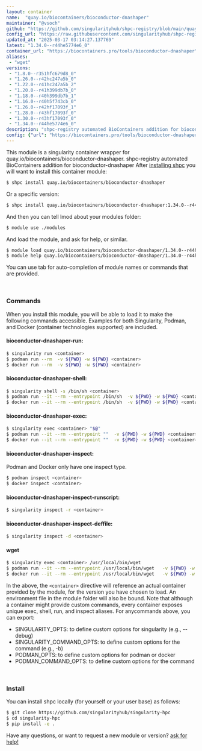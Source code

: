 ```yaml
---
layout: container
name:  "quay.io/biocontainers/bioconductor-dnashaper"
maintainer: "@vsoch"
github: "https://github.com/singularityhub/shpc-registry/blob/main/quay.io/biocontainers/bioconductor-dnashaper/container.yaml"
config_url: "https://raw.githubusercontent.com/singularityhub/shpc-registry/main/quay.io/biocontainers/bioconductor-dnashaper/container.yaml"
updated_at: "2025-03-17 03:14:27.137769"
latest: "1.34.0--r44he5774e6_0"
container_url: "https://biocontainers.pro/tools/bioconductor-dnashaper"
aliases:
 - "wget"
versions:
 - "1.8.0--r351hfc679d8_0"
 - "1.26.0--r42hc247a5b_0"
 - "1.22.0--r41hc247a5b_2"
 - "1.20.0--r41h399db7b_0"
 - "1.18.0--r40h399db7b_1"
 - "1.16.0--r40h5f743cb_0"
 - "1.26.0--r42hf17093f_1"
 - "1.28.0--r43hf17093f_0"
 - "1.30.0--r43hf17093f_0"
 - "1.34.0--r44he5774e6_0"
description: "shpc-registry automated BioContainers addition for bioconductor-dnashaper"
config: {"url": "https://biocontainers.pro/tools/bioconductor-dnashaper", "maintainer": "@vsoch", "description": "shpc-registry automated BioContainers addition for bioconductor-dnashaper", "latest": {"1.34.0--r44he5774e6_0": "sha256:519464920a215bc1dc1b9451dc351f0aebf9cace50a69720bc803bb391bc2795"}, "tags": {"1.8.0--r351hfc679d8_0": "sha256:41aa0a4b61655437b6ddf71b2bc9dfc703e03f57d4818b463095775f8c037973", "1.26.0--r42hc247a5b_0": "sha256:fc4fb4be2dd75e600b22dabaf576bf01c0e6e7130d7a97ec7b53d1f10ef7a8f1", "1.22.0--r41hc247a5b_2": "sha256:b181907c79d518a07e703c17491d41489b4919d74899da630d0f21d530829fa2", "1.20.0--r41h399db7b_0": "sha256:001f81dae9656fc4bf7571d8626eb40bdeb947284b396b5db3bc8877282f99a0", "1.18.0--r40h399db7b_1": "sha256:feb4132c0fcfa0697976807d52165faba302f052d07f82c3761d9b28c06857ff", "1.16.0--r40h5f743cb_0": "sha256:3f38cb66fb6a0a5d6a18a41c968c15be6b6c18d56dd7fdf4ec8dfc1bf3e5f7bb", "1.26.0--r42hf17093f_1": "sha256:ff76f1b7a1cacf976a9b914bc90fe361e65b1c41254c92f8f0204f7aa41a245b", "1.28.0--r43hf17093f_0": "sha256:53bc1519be67e4dc1857b5196dda4ac34db7ed752d6f43570f4b95e982fd472e", "1.30.0--r43hf17093f_0": "sha256:9d2a3f28d23f3d2176e3cd8a06f67e522f46954be853435474010217c4636fe1", "1.34.0--r44he5774e6_0": "sha256:519464920a215bc1dc1b9451dc351f0aebf9cace50a69720bc803bb391bc2795"}, "docker": "quay.io/biocontainers/bioconductor-dnashaper", "aliases": {"wget": "/usr/local/bin/wget"}}
---
```


This module is a singularity container wrapper for quay.io/biocontainers/bioconductor-dnashaper.
shpc-registry automated BioContainers addition for bioconductor-dnashaper
After [installing shpc](#install) you will want to install this container module:


```bash
$ shpc install quay.io/biocontainers/bioconductor-dnashaper
```

Or a specific version:

```bash
$ shpc install quay.io/biocontainers/bioconductor-dnashaper:1.34.0--r44he5774e6_0
```

And then you can tell lmod about your modules folder:

```bash
$ module use ./modules
```

And load the module, and ask for help, or similar.

```bash
$ module load quay.io/biocontainers/bioconductor-dnashaper/1.34.0--r44he5774e6_0
$ module help quay.io/biocontainers/bioconductor-dnashaper/1.34.0--r44he5774e6_0
```

You can use tab for auto-completion of module names or commands that are provided.

<br>

### Commands

When you install this module, you will be able to load it to make the following commands accessible.
Examples for both Singularity, Podman, and Docker (container technologies supported) are included.

#### bioconductor-dnashaper-run:

```bash
$ singularity run <container>
$ podman run --rm  -v ${PWD} -w ${PWD} <container>
$ docker run --rm  -v ${PWD} -w ${PWD} <container>
```

#### bioconductor-dnashaper-shell:

```bash
$ singularity shell -s /bin/sh <container>
$ podman run --it --rm --entrypoint /bin/sh  -v ${PWD} -w ${PWD} <container>
$ docker run --it --rm --entrypoint /bin/sh  -v ${PWD} -w ${PWD} <container>
```

#### bioconductor-dnashaper-exec:

```bash
$ singularity exec <container> "$@"
$ podman run --it --rm --entrypoint ""  -v ${PWD} -w ${PWD} <container> "$@"
$ docker run --it --rm --entrypoint ""  -v ${PWD} -w ${PWD} <container> "$@"
```

#### bioconductor-dnashaper-inspect:

Podman and Docker only have one inspect type.

```bash
$ podman inspect <container>
$ docker inspect <container>
```

#### bioconductor-dnashaper-inspect-runscript:

```bash
$ singularity inspect -r <container>
```

#### bioconductor-dnashaper-inspect-deffile:

```bash
$ singularity inspect -d <container>
```


#### wget

```bash
$ singularity exec <container> /usr/local/bin/wget
$ podman run --it --rm --entrypoint /usr/local/bin/wget   -v ${PWD} -w ${PWD} <container> -c " $@"
$ docker run --it --rm --entrypoint /usr/local/bin/wget   -v ${PWD} -w ${PWD} <container> -c " $@"
```



In the above, the `<container>` directive will reference an actual container provided
by the module, for the version you have chosen to load. An environment file in the
module folder will also be bound. Note that although a container
might provide custom commands, every container exposes unique exec, shell, run, and
inspect aliases. For anycommands above, you can export:

 - SINGULARITY_OPTS: to define custom options for singularity (e.g., --debug)
 - SINGULARITY_COMMAND_OPTS: to define custom options for the command (e.g., -b)
 - PODMAN_OPTS: to define custom options for podman or docker
 - PODMAN_COMMAND_OPTS: to define custom options for the command

<br>

### Install

You can install shpc locally (for yourself or your user base) as follows:

```bash
$ git clone https://github.com/singularityhub/singularity-hpc
$ cd singularity-hpc
$ pip install -e .
```

Have any questions, or want to request a new module or version? [ask for help!](https://github.com/singularityhub/singularity-hpc/issues)